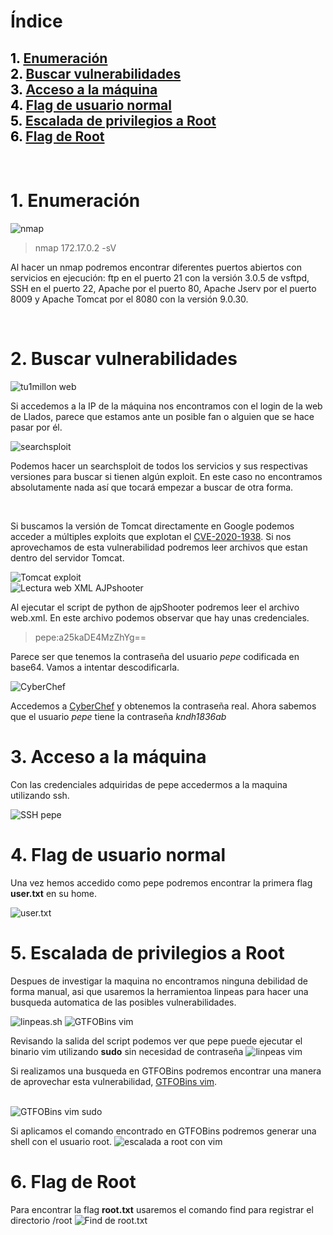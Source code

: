 # **Índice**

<span style="color:black;">1. [ Enumeración](#Enumeración)</span><br>
<span style="color:black;">2. [ Buscar vulnerabilidades](#Vulnerabilidades)</span><br>
<span style="color:black;">3. [ Acceso a la máquina](#acceso1)</span><br>
<span style="color:black;">4. [ Flag de usuario normal](#Flag1)</span><br>
<span style="color:black;">5. [ Escalada de privilegios a Root](#Escalada)</span><br>
<span style="color:black;">6. [ Flag de Root](#flag-root)</span><br>
---

<br>




<h1 name="Enumeración">1. Enumeración</h1>

<img src="https://github.com/Dani-ITB24/Proyecto-Final/raw/Grupo5(Eloi-Alan-Fernando-Jose-Zome%C3%B1o)/Assets/A06%20-%20Componentes%20desactualizados/Img/nmap.png" alt="nmap">

> nmap 172.17.0.2 -sV

Al hacer un nmap podremos encontrar diferentes puertos abiertos con servicios en ejecución: ftp en el puerto 21 con la versión 3.0.5 de vsftpd, SSH en el puerto 22, Apache por el puerto 80, Apache Jserv por el puerto 8009 y Apache Tomcat por el 8080 con la versión 9.0.30.

<br>

<h1 name="Vulnerabilidades">2. Buscar vulnerabilidades</h1>
<img src="https://github.com/Dani-ITB24/Proyecto-Final/raw/Grupo5(Eloi-Alan-Fernando-Jose-Zome%C3%B1o)/Assets/A06%20-%20Componentes%20desactualizados/Img/tu1millon-web.png" alt="tu1millon web">

Si accedemos a la IP de la máquina nos encontramos con el login de la web de Llados, parece que estamos ante un posible fan o alguien que se hace pasar por él.
<br>

<img src="https://github.com/Dani-ITB24/Proyecto-Final/raw/Grupo5(Eloi-Alan-Fernando-Jose-Zome%C3%B1o)/Assets/A06%20-%20Componentes%20desactualizados/Img/searchsploit.png" alt="searchsploit">

Podemos hacer un searchsploit de todos los servicios y sus respectivas versiones para buscar si tienen algún exploit. En este caso no encontramos absolutamente nada así que tocará empezar a buscar de otra forma.

<br>

Si buscamos la versión de Tomcat directamente en Google podemos acceder a múltiples exploits que explotan el [CVE-2020-1938](https://github.com/00theway/Ghostcat-CNVD-2020-10487).
Si nos aprovechamos de esta vulnerabilidad podremos leer archivos que estan dentro del servidor Tomcat.

<img src="https://github.com/Dani-ITB24/Proyecto-Final/raw/Grupo5(Eloi-Alan-Fernando-Jose-Zome%C3%B1o)/Assets/A06%20-%20Componentes%20desactualizados/Img/tomcat-exploit.png" alt="Tomcat exploit">

<br>

<img src="https://github.com/Dani-ITB24/Proyecto-Final/raw/Grupo5(Eloi-Alan-Fernando-Jose-Zome%C3%B1o)/Assets/A06%20-%20Componentes%20desactualizados/Img/lecturaweb_xml.png" alt="Lectura web XML AJPshooter">

Al ejecutar el script de python de ajpShooter podremos leer el archivo web.xml. En este archivo podemos observar que hay unas credenciales.
> pepe:a25kaDE4MzZhYg==

Parece ser que tenemos la contraseña del usuario *pepe* codificada en base64. Vamos a intentar descodificarla.


<img src="https://github.com/Dani-ITB24/Proyecto-Final/raw/Grupo5(Eloi-Alan-Fernando-Jose-Zome%C3%B1o)/Assets/A06%20-%20Componentes%20desactualizados/Img/cyberchef.png" alt="CyberChef">

Accedemos a [CyberChef](https://gchq.github.io/CyberChef/) y obtenemos la contraseña real. Ahora sabemos que el usuario *pepe* tiene la contraseña *kndh1836ab*


<h1 name="acceso1">3. Acceso a la máquina</h1>

Con las credenciales adquiridas de pepe accedermos a la maquina utilizando ssh.

<img src="https://github.com/Dani-ITB24/Proyecto-Final/raw/Grupo5(Eloi-Alan-Fernando-Jose-Zome%C3%B1o)/Assets/A06%20-%20Componentes%20desactualizados/Img/ssh-pepe.png" alt="SSH pepe">

<br>

<h1 name="Flag1">4. Flag de usuario normal</h1>

Una vez hemos accedido como pepe podremos encontrar la primera flag **user.txt** en su home.

<img src="https://github.com/Dani-ITB24/Proyecto-Final/raw/Grupo5(Eloi-Alan-Fernando-Jose-Zome%C3%B1o)/Assets/A06%20-%20Componentes%20desactualizados/Img/user-flag.png" alt="user.txt">

<br>

<h1 name="Escalada">5. Escalada de privilegios a Root</h1>

Despues de investigar la maquina no encontramos ninguna debilidad de forma manual, asi que usaremos la herramientoa linpeas para hacer una busqueda automatica de las posibles vulnerabilidades.

<img src="https://github.com/Dani-ITB24/Proyecto-Final/raw/Grupo5(Eloi-Alan-Fernando-Jose-Zome%C3%B1o)/Assets/A06%20-%20Componentes%20desactualizados/Img/wget-linpeas.png" alt="linpeas.sh">
<img src="https://github.com/Dani-ITB24/Proyecto-Final/raw/Grupo5(Eloi-Alan-Fernando-Jose-Zome%C3%B1o)/Assets/A06%20-%20Componentes%20desactualizados/Img/linpeas.png" alt="GTFOBins vim">

Revisando la salida del script podemos ver que pepe puede ejecutar el binario vim utilizando **sudo** sin necesidad de contraseña
<img src="https://github.com/Dani-ITB24/Proyecto-Final/raw/Grupo5(Eloi-Alan-Fernando-Jose-Zome%C3%B1o)/Assets/A06%20-%20Componentes%20desactualizados/Img/linpeas-vim.png" alt="linpeas vim">

Si realizamos una busqueda en GTFOBins podremos encontrar una manera de aprovechar esta vulnerabilidad, [GTFOBins vim](https://gtfobins.github.io/gtfobins/vim/).

<br>
<img src="https://github.com/Dani-ITB24/Proyecto-Final/raw/Grupo5(Eloi-Alan-Fernando-Jose-Zome%C3%B1o)/Assets/A06%20-%20Componentes%20desactualizados/Img/gtfobins_vim_sudo.png" alt="GTFOBins vim sudo">

Si aplicamos el comando encontrado en GTFOBins podremos generar una shell con el usuario root.
<img src="https://github.com/Dani-ITB24/Proyecto-Final/raw/Grupo5(Eloi-Alan-Fernando-Jose-Zome%C3%B1o)/Assets/A06%20-%20Componentes%20desactualizados/Img/escaladaaroot2.png" alt="escalada a root con vim">
<br>
<h1 name="flag-root">6. Flag de Root</h1>

Para encontrar la flag **root.txt** usaremos el comando find para registrar el directorio /root
<img src="https://github.com/Dani-ITB24/Proyecto-Final/raw/Grupo5(Eloi-Alan-Fernando-Jose-Zome%C3%B1o)/Assets/A06%20-%20Componentes%20desactualizados/Img/findroot.txt.png" alt="Find de root.txt">

